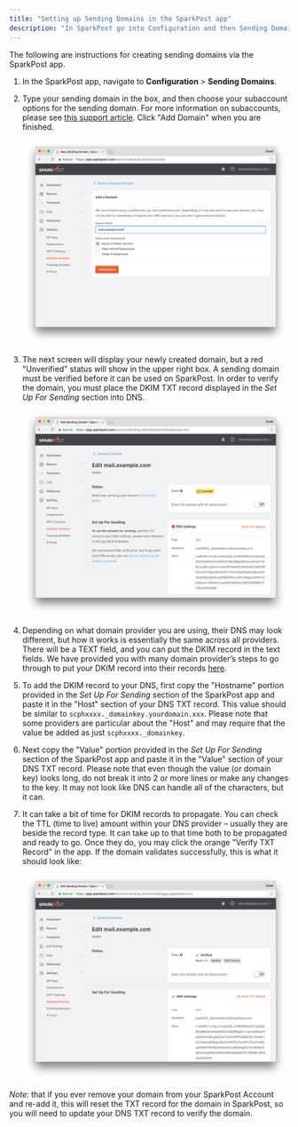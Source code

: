 ```yaml
---
title: "Setting up Sending Domains in the SparkPost app"
description: "In SparkPost go into Configuration and then Sending Domains Put in your Domain Name leaving off the http s and click on Add Domain When you get to the next screen you will see that your domain has been created but now you will see little notifications that your..."
---
```


The following are instructions for creating sending domains via the SparkPost app.

1. In the SparkPost app, navigate to **Configuration** > **Sending Domains**.
1. Type your sending domain in the box, and then choose your subaccount options for the sending domain. For more information on subaccounts, please see [this support article](https://www.sparkpost.com/docs/user-guide/subaccounts/). Click "Add Domain" when you are finished. 

    ![](media/setting-up-domains/add-a-sending-domain.png)

1. The next screen will display your newly created domain, but a red "Unverified" status will show in the upper right box. A sending domain must be verified before it can be used on SparkPost. In order to verify the domain, you must place the DKIM TXT record displayed in the _Set Up For Sending_ section into DNS.

    ![](media/setting-up-domains/unverified-sending-domain.png)

1. Depending on what domain provider you are using, their DNS may look different, but how it works is essentially the same across all providers. There will be a TEXT field, and you can put the DKIM record in the text fields. We have provided you with many domain provider’s steps to go through to put your DKIM record into their records [here](https://www.sparkpost.com/docs/getting-started/getting-started-sparkpost/#prerequisites).

1. To add the DKIM record to your DNS, first copy the "Hostname" portion provided in the _Set Up For Sending_ section of the SparkPost app and paste it in the "Host" section of your DNS TXT record. This value should be similar to `scphxxxx._domainkey.yourdomain.xxx`. Please note that some providers are particular about the "Host" and may require that the value be added as just `scphxxxx._domainkey`.

1. Next copy the "Value" portion provided in the _Set Up For Sending_ section of the SparkPost app and paste it in the "Value" section of your DNS TXT record. Please note that even though the value (or domain key) looks long, do not break it into 2 or more lines or make any changes to the key. It may not look like DNS can handle all of the characters, but it can.

1. It can take a bit of time for DKIM records to propagate. You can check the TTL (time to live) amount within your DNS provider – usually they are beside the record type. It can take up to that time both to be propagated and ready to go. Once they do, you may click the orange "Verify TXT Record" in the app. If the domain validates successfully, this is what it should look like:

    ![](media/setting-up-domains/verified-sending-domain.png)

*Note:* that if you ever remove your domain from your SparkPost Account and re-add it, this will reset the TXT record for the domain in SparkPost, so you will need to update your DNS TXT record to verify the domain.

